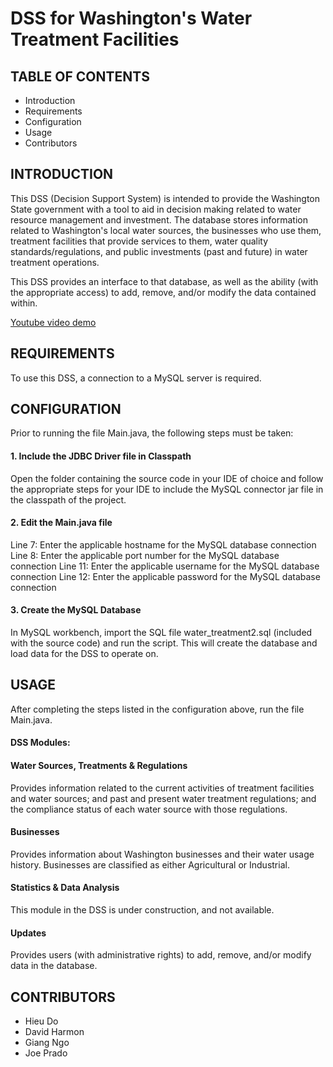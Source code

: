 # DSS for Washington's Water Treatment Facilities


## TABLE OF CONTENTS

* Introduction
* Requirements
* Configuration
* Usage
* Contributors


## INTRODUCTION

This DSS (Decision Support System) is intended to provide the Washington State government with a tool to aid
in decision making related to water resource management and investment. The database stores information related to
Washington's local water sources, the businesses who use them, treatment facilities that provide services to them,
water quality standards/regulations, and public investments (past and future) in water treatment operations.

This DSS provides an interface to that database, as well as the ability (with the appropriate access) to add, remove,
and/or modify the data contained within.

[Youtube video demo](https://youtu.be/lxFntJuIt-s)


## REQUIREMENTS

To use this DSS, a connection to a MySQL server is required.


## CONFIGURATION

Prior to running the file Main.java, the following steps must be taken:

#### 1. Include the JDBC Driver file in Classpath

Open the folder containing the source code in your IDE of choice and follow the appropriate steps
for your IDE to include the MySQL connector jar file in the classpath of the project.


#### 2. Edit the Main.java file

Line 7:  Enter the applicable hostname for the MySQL database connection
Line 8:  Enter the applicable port number for the MySQL database connection
Line 11: Enter the applicable username for the MySQL database connection
Line 12: Enter the applicable password for the MySQL database connection


#### 3. Create the MySQL Database

In MySQL workbench, import the SQL file water_treatment2.sql (included with the source code) 
and run the script. This will create the database and load data for the DSS to operate on.


## USAGE

After completing the steps listed in the configuration above, run the file Main.java.

#### DSS Modules:

#### Water Sources, Treatments & Regulations

Provides information related to the current activities of treatment facilities and water sources;
and past and present water treatment regulations; and the compliance status of each water source 
with those regulations.


#### Businesses
Provides information about Washington businesses and their water usage history. Businesses are
classified as either Agricultural or Industrial.


#### Statistics & Data Analysis
This module in the DSS is under construction, and not available.


#### Updates
Provides users (with administrative rights) to add, remove, and/or modify data in the database.


## CONTRIBUTORS

* Hieu Do
* David Harmon
* Giang Ngo
* Joe Prado